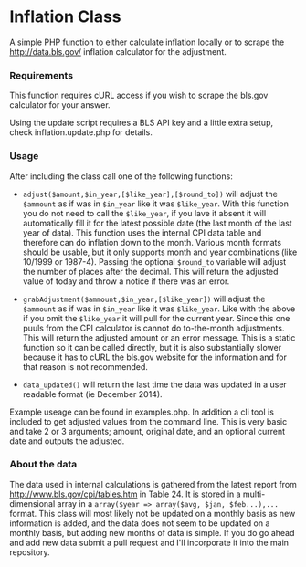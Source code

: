 # Inflation Class

A simple PHP function to either calculate inflation locally or to scrape the http://data.bls.gov/ inflation calculator for the adjustment.

### Requirements
This function requires cURL access if you wish to scrape the bls.gov calculator for your answer. 

Using the update script requires a BLS API key and a little extra setup, check inflation.update.php for details.

### Usage
After including the class call one of the following functions:

- `adjust($amount,$in_year,[$like_year],[$round_to])` will adjust the `$ammount` as if was in `$in_year` like it was `$like_year`. With this function you do not need to call the `$like_year`, if you lave it absent it will automatically fill it for the latest possible date (the last month of the last year of data). This function uses the internal CPI data table and therefore can do inflation down to the month. Various month formats should be usable, but it only supports month and year combinations (like 10/1999 or 1987-4). Passing the optional `$round_to` variable will adjust the number of places after the decimal. This will return the adjusted value of today and throw a notice if there was an error.

- `grabAdjustment($ammount,$in_year,[$like_year])` will adjust the `$ammount` as if was in `$in_year` like it was `$like_year`. Like with the above if you omit the `$like_year` it will pull for the current year. Since this one puuls from the CPI calculator is cannot do to-the-month adjustments. This will return the adjusted amount or an error message. This is a static function so it can be called directly, but it is also substantially slower because it has to cURL the bls.gov website for the information and for that reason is not recommended.

- `data_updated()` will return the last time the data was updated in a user readable format (ie December 2014).

Example useage can be found in examples.php. In addition a cli tool is included to get adjusted values from the command line. This is very basic and take 2 or 3 arguments; amount, original date, and an optional current date and outputs the adjusted. 

### About the data
The data used in internal calculations is gathered from the latest report from http://www.bls.gov/cpi/tables.htm in Table 24. It is stored in a multi-dimensional array in a `array($year => array($avg, $jan, $feb...),...` format. This class will most likely not be updated on a monthly basis as new information is added, and the data does not seem to be updated on a monthly basis, but adding new months of data is simple. If you do go ahead and add new data submit a pull request and I'll incorporate it into the main repository.